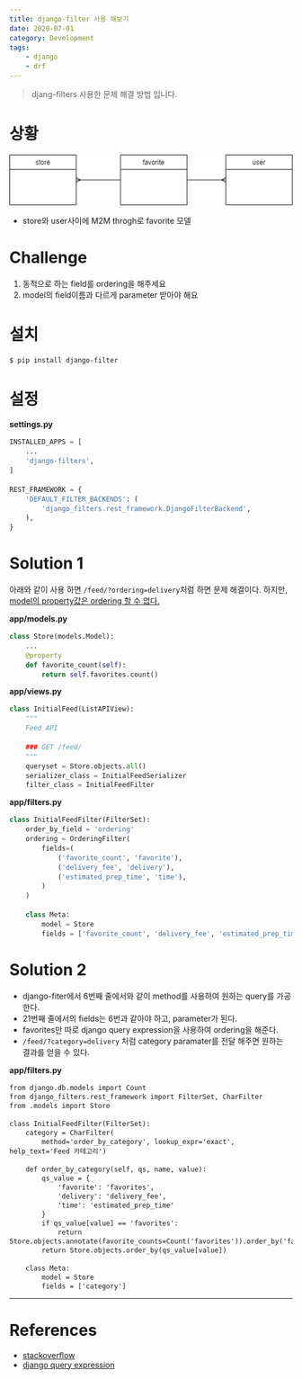 ```yaml
---
title: django-filter 사용 해보기
date: 2020-07-01
category: Development
tags:
    - django
    - drf
---
```


> djang-filters 사용한 문제 해결 방법 입니다.

# 상황 

![erd](erd.png)

- store와 user사이에 M2M throgh로 favorite 모델


# Challenge

1. 동적으로 하는 field를 ordering을 해주세요
2. model의 field이름과 다르게 parameter 받아야 해요

# 설치

```bash
$ pip install django-filter
```

# 설정

**settings.py**

```python
INSTALLED_APPS = [
    ...
    'django-filters',
]

REST_FRAMEWORK = {
    'DEFAULT_FILTER_BACKENDS': (
        'django_filters.rest_framework.DjangoFilterBackend',
    ),
}
```

# Solution 1

아래와 같이 사용 하면 `/feed/?ordering=delivery`처럼 하면 문제 해결이다.
하지만, <u> model의 property값은 ordering 할 수 없다. </u>

**app/models.py**

```python
class Store(models.Model):
    ...
    @property
    def favorite_count(self):
        return self.favorites.count()
```

**app/views.py**

```python
class InitialFeed(ListAPIView):
    """
    Feed API

    ### GET /feed/
    """
    queryset = Store.objects.all()
    serializer_class = InitialFeedSerializer
    filter_class = InitialFeedFilter
```

**app/filters.py**

```python
class InitialFeedFilter(FilterSet):
    order_by_field = 'ordering'
    ordering = OrderingFilter(
        fields=(
            ('favorite_count', 'favorite'),
            ('delivery_fee', 'delivery'),
            ('estimated_prep_time', 'time'),
        )
    )

    class Meta:
        model = Store
        fields = ['favorite_count', 'delivery_fee', 'estimated_prep_time']
```

# Solution 2

- django-fiter에서 6번째 줄에서와 같이 method를 사용하여 원하는 query를 가공한다.
- 21번째 줄에서의 fields는 6번과 같아야 하고, parameter가 된다.
- favorites만 따로 django query expression을 사용하여 ordering을 해준다. 
- `/feed/?category=delivery` 처럼 category paramater를 전달 해주면 원하는 결과를 얻을 수 있다.

**app/filters.py**

```python{6,16,21}{numberLines: true}
from django.db.models import Count
from django_filters.rest_framework import FilterSet, CharFilter
from .models import Store

class InitialFeedFilter(FilterSet):
    category = CharFilter(
        method='order_by_category', lookup_expr='exact', help_text='Feed 카테고리')

    def order_by_category(self, qs, name, value):
        qs_value = {
            'favorite': 'favorites',
            'delivery': 'delivery_fee',
            'time': 'estimated_prep_time'
        }
        if qs_value[value] == 'favorites':
            return Store.objects.annotate(favorite_counts=Count('favorites')).order_by('favorite_counts')
        return Store.objects.order_by(qs_value[value])

    class Meta:
        model = Store
        fields = ['category']
```

---
# References
- [stackoverflow](https://stackoverflow.com/questions/33691933/how-can-i-use-orderingfilter-without-exposing-the-names-of-the-fields-in-the-dat)
- [django query expression](https://docs.djangoproject.com/en/3.0/ref/models/expressions/)